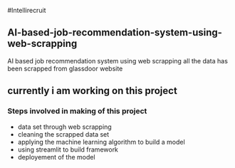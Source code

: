 #Intellirecruit
<h2> AI-based-job-recommendation-system-using-web-scrapping</h2>
AI based job recommendation system using web scrapping all the data has been scrapped from glassdoor website

<h2>currently i am working on this project</h2>
<h3>Steps involved in making of this project</h3>
  
<ul>
  <li>
    data set through web scrapping
  </li>
  <li>
    cleaning the scrapped data set
  </li>
  <li>
    applying the machine learning algorithm to build a model
  </li>
  <li>
    using streamlit to build framework
  <li>
    deployement of the model
  </li>
</ul>
